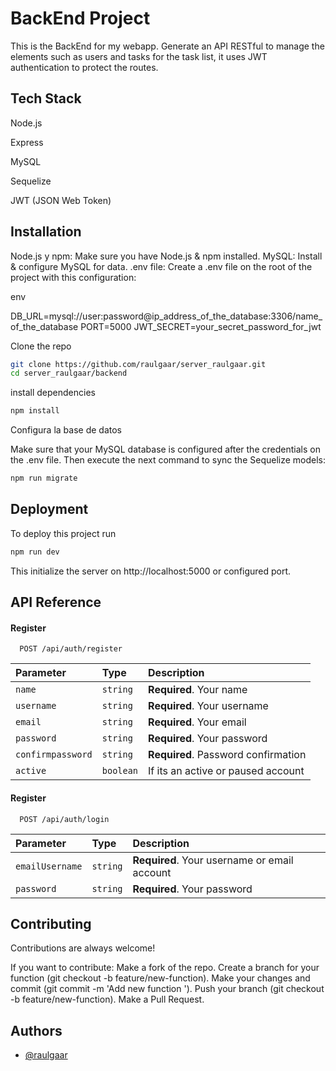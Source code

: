 
# BackEnd Project

This is the BackEnd for my webapp. Generate an API RESTful to manage the elements such as users and tasks for the task list, it uses JWT authentication to protect the routes.


## Tech Stack

Node.js

Express

MySQL

Sequelize

JWT (JSON Web Token)
## Installation

Node.js y npm: Make sure you have Node.js & npm installed.
MySQL: Install & configure MySQL for data.
.env file: Create a .env file on the root of the project with this configuration:

env

DB_URL=mysql://user:password@ip_address_of_the_database:3306/name_of_the_database
PORT=5000
JWT_SECRET=your_secret_password_for_jwt

Clone the repo
```bash
git clone https://github.com/raulgaar/server_raulgaar.git
cd server_raulgaar/backend
```
install dependencies
```bash
npm install
```
Configura la base de datos

Make sure that your MySQL database is configured after the credentials on the .env file. Then execute the next command to sync the Sequelize models:
```bash
npm run migrate
```
## Deployment

To deploy this project run

```bash
npm run dev
```

This initialize the server on http://localhost:5000 or configured port.

## API Reference

#### Register

```http
  POST /api/auth/register
```

| Parameter        | Type     | Description                                     |
| :----------------| :------- | :-----------------------------------------------|
| `name`           | `string` | **Required**. Your name                         |
| `username`       | `string` | **Required**. Your username                     |
| `email`          | `string` | **Required**. Your email                        |
| `password`       | `string` | **Required**. Your password                     |
| `confirmpassword`| `string` | **Required**. Password confirmation             |
| `active`         | `boolean`| If its an active or paused account              |

#### Register

```http
  POST /api/auth/login
```

| Parameter        | Type     | Description                                  |
| :----------------| :------- | :--------------------------------------------|
| `emailUsername`  | `string` | **Required**. Your username or email account |
| `password`       | `string` | **Required**. Your password                  |
## Contributing

Contributions are always welcome!

If you want to contribute:
    Make a fork of the repo.
    Create a branch for your function (git checkout -b feature/new-function).
    Make your changes and commit (git commit -m 'Add new function <name of the function>').
    Push your branch (git checkout -b feature/new-function).
    Make a Pull Request.
    
## Authors

- [@raulgaar](https://www.github.com/raulgaar)


